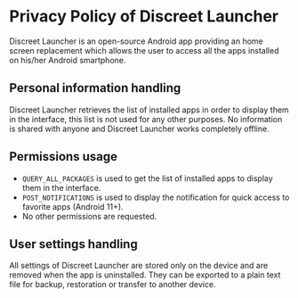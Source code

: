 # Privacy Policy of Discreet Launcher

Discreet Launcher is an open-source Android app providing an home screen replacement which allows the user to access all the apps installed on his/her Android smartphone.

## Personal information handling

Discreet Launcher retrieves the list of installed apps in order to display them in the interface, this list is not used for any other purposes.
No information is shared with anyone and Discreet Launcher works completely offline.

## Permissions usage

- `QUERY_ALL_PACKAGES` is used to get the list of installed apps to display them in the interface.
- `POST_NOTIFICATIONS` is used to display the notification for quick access to favorite apps (Android 11+).
- No other permissions are requested.

## User settings handling

All settings of Discreet Launcher are stored only on the device and are removed when the app is uninstalled.
They can be exported to a plain text file for backup, restoration or transfer to another device.

